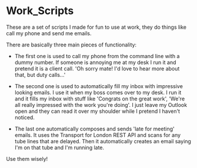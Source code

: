 # Work_Scripts

These are a set of scripts I made for fun to use at work, they do things like call my phone and send me emails.

There are basically three main pieces of functionality:

- The first one is used to call my phone from the command line with a dummy number. If someone is annoying me at my desk I run it and pretend it is a client call. 'Oh sorry mate! I'd love to hear more about that, but duty calls...'

- The second one is used to automatically fill my inbox with impressive looking emails. I use it when my boss comes over to my desk. I run it and it fills my inbox with stuff like 'Congrats on the great work', 'We're all really impressed with the work you're doing'. I just leave my Outlook open and they can read it over my shoulder while I pretend I haven't noticed.

- The last one automatically composes and sends 'late for meeting' emails. It uses the Transport for London REST API and scans for any tube lines that are delayed. Then it automatically creates an email saying I'm on that tube and I'm running late.

Use them wisely!
